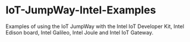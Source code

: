 # IoT-JumpWay-Intel-Examples
Examples of using the IoT JumpWay with the Intel IoT Developer Kit, Intel Edison board, Intel Galileo, Intel Joule and Intel IoT Gateway.
